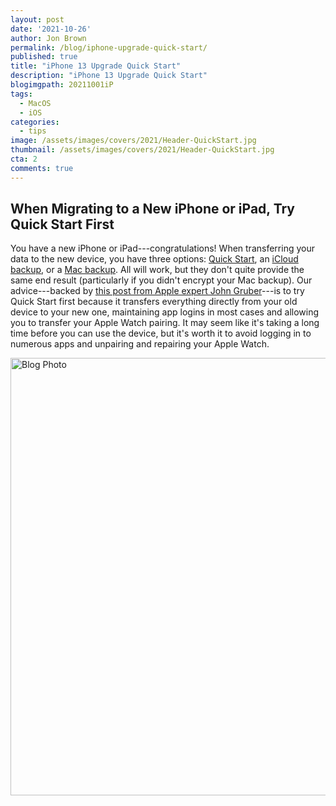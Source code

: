 ```yaml
---
layout: post
date: '2021-10-26'
author: Jon Brown
permalink: /blog/iphone-upgrade-quick-start/
published: true
title: "iPhone 13 Upgrade Quick Start"
description: "iPhone 13 Upgrade Quick Start"
blogimgpath: 20211001iP
tags:
  - MacOS
  - iOS
categories:
  - tips
image: /assets/images/covers/2021/Header-QuickStart.jpg
thumbnail: /assets/images/covers/2021/Header-QuickStart.jpg
cta: 2
comments: true
---
```

## When Migrating to a New iPhone or iPad, Try Quick Start First 

You have a new iPhone or iPad---congratulations! When transferring your
data to the new device, you have three options: [Quick
Start](https://support.apple.com/en-us/HT210216), an [iCloud
backup](https://support.apple.com/en-us/HT204184), or a [Mac
backup](https://support.apple.com/en-us/HT204184). All will work,
but they don't quite provide the same end result (particularly if you
didn't encrypt your Mac backup). Our advice---backed by [this post from
Apple expert John
Gruber](https://daringfireball.net/linked/2021/09/24/how-to-set-up-a-new-iphone-or-ipad)---is
to try Quick Start first because it transfers everything directly from
your old device to your new one, maintaining app logins in most cases
and allowing you to transfer your Apple Watch pairing. It may seem like
it's taking a long time before you can use the device, but it's worth it
to avoid logging in to numerous apps and unpairing and repairing your
Apple Watch.

<img alt="Blog Photo" src="{{ site.site_cdn }}/assets/images/blog/2021/20211001iP/image2.jpg" class="img-fluid rounded m-2" width="700" />
